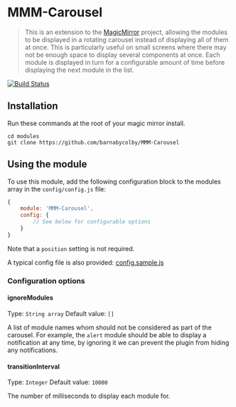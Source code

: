 # MMM-Carousel
> This is an extension to the [MagicMirror](https://github.com/MichMich/MagicMirror) project, allowing the modules to be displayed in a rotating carousel instead of displaying all of them at once. This is particularly useful on small screens where there may not be enough space to display several components at once. Each module is displayed in turn for a configurable amount of time before displaying the next module in the list.

[![Build Status](https://travis-ci.org/barnabycolby/MMM-Carousel.svg?branch=master)](https://travis-ci.org/barnabycolby/MMM-Carousel)

## Installation
Run these commands at the root of your magic mirror install.

```shell
cd modules
git clone https://github.com/barnabycolby/MMM-Carousel
```

## Using the module
To use this module, add the following configuration block to the modules array in the `config/config.js` file:
```js
{
    module: 'MMM-Carousel',
    config: {
        // See below for configurable options
    }
}
```

Note that a `position` setting is not required.

A typical config file is also provided: [config.sample.js](config.sample.js)

### Configuration options
#### ignoreModules
Type: `String array` Default value: `[]`

A list of module names whom should not be considered as part of the carousel. For example, the `alert` module should be able to display a notification at any time, by ignoring it we can prevent the plugin from hiding any notifications.

#### transitionInterval
Type: `Integer` Default value: `10000`

The number of milliseconds to display each module for.

